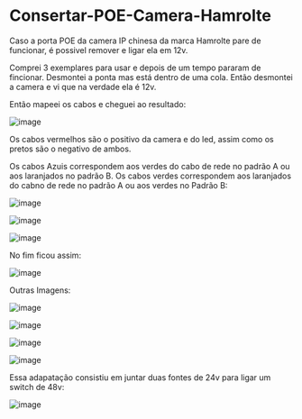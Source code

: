 # Consertar-POE-Camera-Hamrolte
Caso a porta POE da camera IP chinesa da marca Hamrolte pare de funcionar, é possivel remover e ligar ela em 12v.

Comprei 3 exemplares para usar e depois de um tempo pararam de fincionar. Desmontei a ponta mas está dentro de uma cola. Então desmontei a camera e vi que na verdade ela é 12v. 

Então mapeei os cabos e cheguei ao resultado:

![image](https://github.com/user-attachments/assets/6e860a2e-79c8-4cf5-bc6e-52426ad5ad75)

Os cabos vermelhos são o positivo da camera e do led, assim como os pretos são o negativo de ambos.

Os cabos Azuis correspondem aos verdes do cabo de rede no padrão A ou aos laranjados no padrão B.
Os cabos verdes correspondem aos laranjados do cabno de rede no padrão A ou aos verdes no Padrão B:

![image](https://github.com/user-attachments/assets/2d8f1067-e4f7-42e6-8009-c54c2d19a5bd)

![image](https://github.com/user-attachments/assets/0b8e9a96-3a2a-4575-9521-4f5dd5d635bb)


![image](https://github.com/user-attachments/assets/b1baca29-d570-4b34-b8e4-68924d6af5db)


No fim ficou assim:

![image](https://github.com/user-attachments/assets/856b0044-25f5-4aa5-80f8-2991f3b4bd5b)

Outras Imagens:

![image](https://github.com/user-attachments/assets/b6047480-155d-4de1-a0ea-a86c9eee86ba)


![image](https://github.com/user-attachments/assets/0ab06bfc-fbbb-4e6b-9317-976a7dad27d7)

![image](https://github.com/user-attachments/assets/228f1830-fc7f-49bc-babd-b0093e676185)

![image](https://github.com/user-attachments/assets/ad53f33b-547c-4b89-be76-95e38ce0d4ad)

Essa adapatação consistiu em juntar duas fontes de 24v para ligar um switch de 48v:

![image](https://github.com/user-attachments/assets/4533646a-95aa-414e-a86d-ee889a599e2a)
